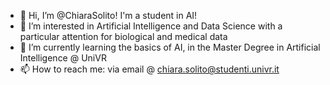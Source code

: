 - 👋 Hi, I’m @ChiaraSolito! I'm a student in AI!
- 👀 I’m interested in Artificial Intelligence and Data Science with a particular attention for biological and medical data
- 🌱 I’m currently learning the basics of AI, in the Master Degree in Artificial Intelligence @ UniVR
- 📫 How to reach me: via email @ chiara.solito@studenti.univr.it
